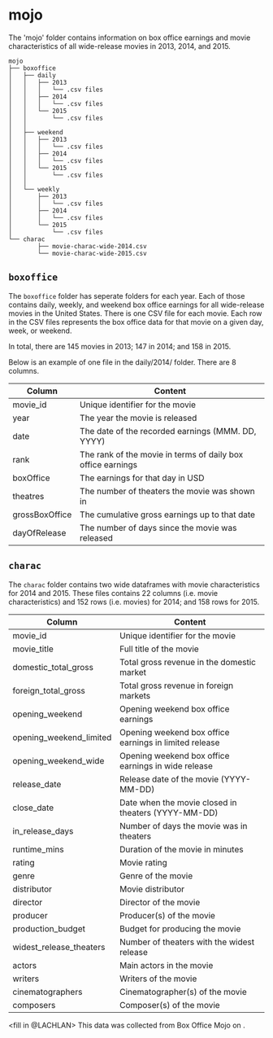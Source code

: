# mojo

The 'mojo' folder contains information on box office earnings and movie characteristics of all wide-release movies in 2013, 2014, and 2015.

```
mojo
├── boxoffice
│   ├── daily
│   │   ├── 2013 
│   │   │   └── .csv files
│   │   ├── 2014
│   │   │   └── .csv files
│   │   └── 2015                                               
│   │       └── .csv files
│   │
│   ├── weekend    
│   │   ├── 2013 
│   │   │   └── .csv files
│   │   ├── 2014
│   │   │   └── .csv files
│   │   └── 2015                                               
│   │       └── .csv files
│   │
│   └── weekly
│       ├── 2013 
│       │   └── .csv files
│       ├── 2014
│       │   └── .csv files
│       └── 2015                                               
│           └── .csv files
└── charac
        ├── movie-charac-wide-2014.csv
        └── movie-charac-wide-2015.csv       
```

## `boxoffice`

The `boxoffice` folder has seperate folders for each year.
Each of those contains daily, weekly, and weekend box office earnings for all wide-release movies in the United States. 
There is one CSV file for each movie.
Each row in the CSV files represents the box office data for that movie on a given day, week, or weekend.

In total, there are 145 movies in 2013; 147 in 2014; and 158 in 2015.

Below is an example of one file in the daily/2014/ folder.
There are 8 columns.

| Column          | Content                                                      |
|-----------------|--------------------------------------------------------------|
| movie_id        | Unique identifier for the movie                              |
| year            | The year the movie is released                               |
| date            | The date of the recorded earnings (MMM. DD, YYYY)    |
| rank            | The rank of the movie in terms of daily box office earnings  |
| boxOffice       | The earnings for that day in USD                             |
| theatres        | The number of theaters the movie was shown in                |
| grossBoxOffice  | The cumulative gross earnings up to that date                |
| dayOfRelease    | The number of days since the movie was released              |                                           | 


## `charac`
The `charac` folder contains two wide dataframes with movie characteristics for 2014 and 2015. 
These files contains 22 columns (i.e. movie characteristics) and 152 rows (i.e. movies) for 2014; and 158 rows for 2015.

| Column                   | Content                                                |
| ------------------------ | ------------------------------------------------------ |
| movie_id                 | Unique identifier for the movie                        |
| movie_title              | Full title of the movie                                |
| domestic_total_gross     | Total gross revenue in the domestic market             |
| foreign_total_gross      | Total gross revenue in foreign markets                 |
| opening_weekend          | Opening weekend box office earnings                    |
| opening_weekend_limited  | Opening weekend box office earnings in limited release |
| opening_weekend_wide     | Opening weekend box office earnings in wide release    |
| release_date             | Release date of the movie (YYYY-MM-DD)                 |
| close_date               | Date when the movie closed in theaters (YYYY-MM-DD)    |
| in_release_days          | Number of days the movie was in theaters               |
| runtime_mins             | Duration of the movie in minutes                       |
| rating                   | Movie rating                                           |
| genre                    | Genre of the movie                                     |
| distributor              | Movie distributor                                      |
| director                 | Director of the movie                                  |
| producer                 | Producer(s) of the movie                               |
| production_budget        | Budget for producing the movie                         |
| widest_release_theaters  | Number of theaters with the widest release             |
| actors                   | Main actors in the movie                               |
| writers                  | Writers of the movie                                   |
| cinematographers         | Cinematographer(s) of the movie                        |
| composers                | Composer(s) of the movie                               |

<fill in @LACHLAN>
This data was collected from Box Office Mojo <link> on <date>. 